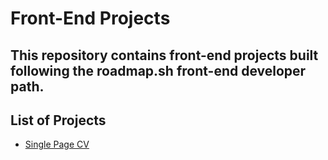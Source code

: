 # Front-End Projects

This repository contains front-end projects built following the roadmap.sh front-end developer path.
---
## List of Projects
- [Single Page CV](https://roadmap.sh/projects/single-page-cv)
